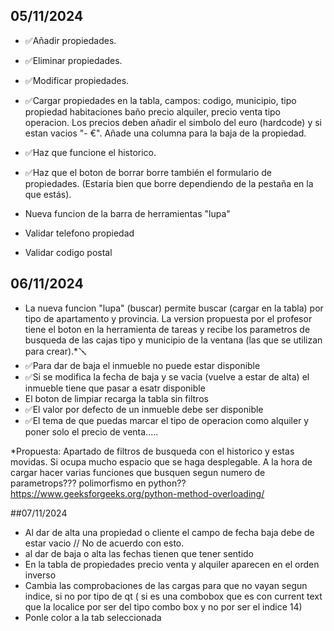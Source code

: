 ## 05/11/2024

- ✅Añadir propiedades. 
- ✅Eliminar propiedades.
- ✅Modificar propiedades.

- ✅Cargar propiedades en la tabla, campos: codigo, municipio, tipo propiedad habitaciones baño precio alquiler, precio venta tipo operacion. Los precios deben añadir el simbolo del euro (hardcode) y si estan vacios "- €".
Añade una columna para la baja de la propiedad.

- ✅Haz que funcione el historico.
- ✅Haz que el boton de borrar borre también el formulario de propiedades. (Estaria bien que borre dependiendo de la pestaña en la que estás).
- Nueva funcion de la barra de herramientas "lupa"

- Validar telefono propiedad
- Validar codigo postal

## 06/11/2024

- La nueva funcion "lupa" (buscar) permite buscar (cargar en la tabla) por tipo de apartamento y provincia.
La version propuesta por el profesor tiene el boton en la herramienta de tareas y recibe los parametros de busqueda de las cajas tipo y municipio de la ventana (las que se utilizan para crear).*🪛
- ✅Para dar de baja el inmueble no puede estar disponible
- ✅Si se modifica la fecha de baja y se vacia (vuelve a estar de alta) el inmueble tiene que pasar a esatr disponible
- El boton de limpiar recarga la tabla sin filtros
- ✅El valor por defecto de un inmueble debe ser disponible
- ✅El tema de que puedas marcar el tipo de operacion como alquiler y poner solo el precio de venta.....

*Propuesta: Apartado de filtros de busqueda con el historico y estas movidas. Si ocupa mucho espacio que se haga desplegable. A la hora de cargar hacer varias funciones que busquen segun numero de parametrops??? polimorfismo en python??
    https://www.geeksforgeeks.org/python-method-overloading/

##07/11/2024

- Al dar de alta una propiedad o cliente el campo de fecha baja debe de estar vacio // No de acuerdo con esto.
- al dar de baja o alta las fechas tienen que tener sentido
- En la tabla de propiedades precio venta y alquiler aparecen en el orden inverso
- Cambia las comprobaciones de las cargas para que no vayan segun indice, si no por tipo de qt ( si es una combobox que es con current text que la localice por ser del tipo combo box y no por ser el indice 14)
- Ponle color a la tab seleccionada